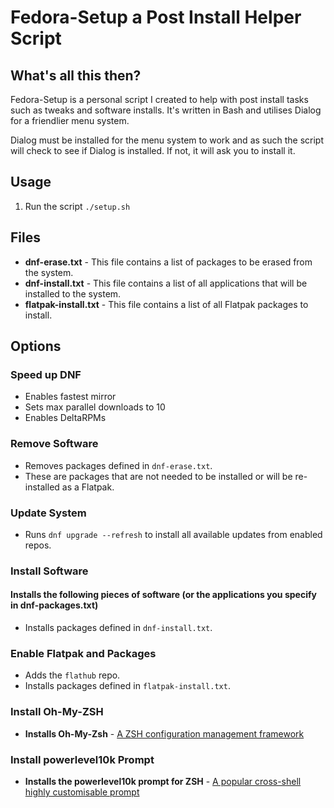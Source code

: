 # Fedora-Setup a Post Install Helper Script

## What's all this then?

Fedora-Setup is a personal script I created to help with post install tasks such as tweaks and software installs. It's written in Bash and utilises Dialog for a friendlier menu system.

Dialog must be installed for the menu system to work and as such the script will check to see if Dialog is installed. If not, it will ask you to install it.

## Usage

1. Run the script `./setup.sh`

## Files

- **dnf-erase.txt** - This file contains a list of packages to be erased from the system.
- **dnf-install.txt** - This file contains a list of all applications that will be installed to the system.
- **flatpak-install.txt** - This file contains a list of all Flatpak packages to install.

## Options

### Speed up DNF
  - Enables fastest mirror
  - Sets max parallel downloads to 10
  - Enables DeltaRPMs

### Remove Software
  - Removes packages defined in `dnf-erase.txt`.
  - These are packages that are not needed to be installed or will be re-installed as a Flatpak.

### Update System
  - Runs `dnf upgrade --refresh` to install all available updates from enabled repos.

### Install Software
#### Installs the following pieces of software (or the applications you specify in dnf-packages.txt)
  - Installs packages defined in `dnf-install.txt`.

### Enable Flatpak and Packages
  - Adds the `flathub` repo.
  - Installs packages defined in `flatpak-install.txt`.

### Install Oh-My-ZSH
  - **Installs Oh-My-Zsh** - [A ZSH configuration management framework](https://ohmyz.sh/)

### Install powerlevel10k Prompt
  - **Installs the powerlevel10k prompt for ZSH** - [A popular cross-shell highly customisable prompt](https://github.com/romkatv/powerlevel10k)
